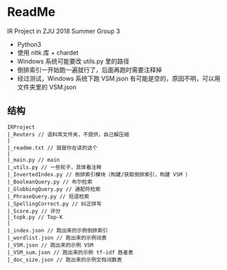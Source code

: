 # ReadMe

IR Project in ZJU 2018 Summer
Group 3

- Python3
- 使用 nltk 库 + chardet
- Windows 系统可能要改 utils.py 里的路径
- 倒排索引一开始跑一遍就行了，后面再跑时需要注释掉
- 经过测试，Windows 系统下跑 VSM.json 有可能是空的，原因不明，可以用文件夹里的 VSM.json 

## 结构

```
IRProject
|_Reuters // 语料库文件夹，不提供，自己解压缩
|
|_readme.txt // 就是你在读的这个
|
|_main.py // main
|_utils.py // 一些轮子，具体看注释
|_InvertedIndex.py // 倒排索引模块（构建/获取倒排索引，构建 VSM ）
|_BooleanQuery.py // 布尔检索
|_GlobbingQuery.py // 通配符检索
|_PhraseQuery.py // 短语检索
|_SpellingCorrect.py // 纠正拼写
|_Score.py // 评分
|_topk.py // Top-K
|
|_index.json // 跑出来的示例倒排索引
|_wordlist.json // 跑出来的示例词表
|_VSM.json // 跑出来的示例 VSM
|_VSM_sum.json // 跑出来的示例 tf-idf 胜者表
|_doc_size.json // 跑出来的示例文档词数表

```


